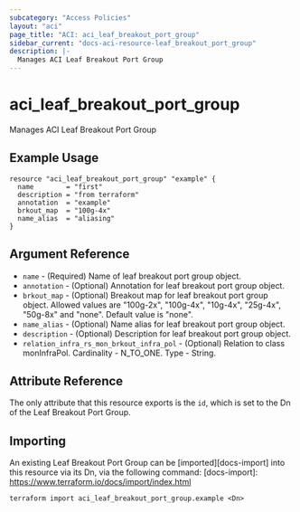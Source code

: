 ```yaml
---
subcategory: "Access Policies"
layout: "aci"
page_title: "ACI: aci_leaf_breakout_port_group"
sidebar_current: "docs-aci-resource-leaf_breakout_port_group"
description: |-
  Manages ACI Leaf Breakout Port Group
---
```


# aci_leaf_breakout_port_group

Manages ACI Leaf Breakout Port Group

## Example Usage

```hcl
resource "aci_leaf_breakout_port_group" "example" {
  name        = "first"
  description = "from terraform"
  annotation  = "example"
  brkout_map  = "100g-4x"
  name_alias  = "aliasing"
}
```

## Argument Reference

- `name` - (Required) Name of leaf breakout port group object.
- `annotation` - (Optional) Annotation for leaf breakout port group object.
- `brkout_map` - (Optional) Breakout map for leaf breakout port group object. Allowed values are "100g-2x", "100g-4x", "10g-4x", "25g-4x", "50g-8x" and "none". Default value is "none".
- `name_alias` - (Optional) Name alias for leaf breakout port group object.
- `description` - (Optional) Description for leaf breakout port group object.
- `relation_infra_rs_mon_brkout_infra_pol` - (Optional) Relation to class monInfraPol. Cardinality - N_TO_ONE. Type - String.

## Attribute Reference

The only attribute that this resource exports is the `id`, which is set to the
Dn of the Leaf Breakout Port Group.

## Importing

An existing Leaf Breakout Port Group can be [imported][docs-import] into this resource via its Dn, via the following command:
[docs-import]: https://www.terraform.io/docs/import/index.html

```
terraform import aci_leaf_breakout_port_group.example <Dn>
```
